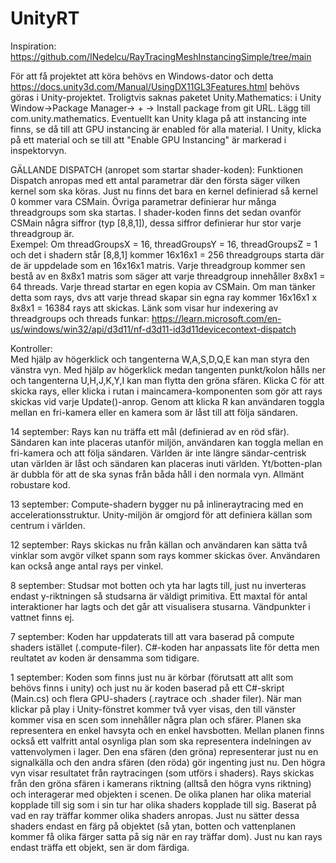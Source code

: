 # UnityRT

Inspiration: https://github.com/INedelcu/RayTracingMeshInstancingSimple/tree/main

För att få projektet att köra behövs en Windows-dator och detta https://docs.unity3d.com/Manual/UsingDX11GL3Features.html behövs göras i Unity-projektet.
Troligtvis saknas paketet Unity.Mathematics: i Unity Window->Package Manager-> + -> Install package from git URL. Lägg till com.unity.mathematics.
Eventuellt kan Unity klaga på att instancing inte finns, se då till att GPU instancing är enabled för alla material. I Unity, klicka på ett material och se till att "Enable GPU Instancing" är markerad i inspektorvyn.

GÄLLANDE DISPATCH (anropet som startar shader-koden):
Funktionen Dispatch anropas med ett antal parametrar där den första säger vilken kernel som ska köras. Just nu finns det bara en kernel definierad så kernel 0 kommer vara CSMain. Övriga parametrar definierar hur många threadgroups som ska startas. I shader-koden finns det sedan ovanför CSMain några siffror (typ [8,8,1]), dessa siffror definierar hur stor varje threadgroup är.  
Exempel: Om threadGroupsX = 16, threadGroupsY = 16, threadGroupsZ = 1 och det i shadern står [8,8,1] kommer 16x16x1 = 256 threadgroups starta där de är uppdelade som en 16x16x1 matris. Varje threadgroup kommer sen bestå av en 8x8x1 matris som säger att varje threadgroup innehåller 8x8x1 = 64 threads. Varje thread startar en egen kopia av CSMain. Om man tänker detta som rays, dvs att varje thread skapar sin egna ray kommer 16x16x1 x 8x8x1 = 16384 rays att skickas. Länk som visar hur indexering av threadgroups och threads funkar: https://learn.microsoft.com/en-us/windows/win32/api/d3d11/nf-d3d11-id3d11devicecontext-dispatch

Kontroller:  
Med hjälp av högerklick och tangenterna W,A,S,D,Q,E kan man styra den vänstra vyn. Med hjälp av högerklick medan tangenten punkt/kolon hålls ner och tangenterna U,H,J,K,Y,I kan man flytta den gröna sfären. Klicka C för att skicka rays, eller klicka i rutan i maincamera-komponenten som gör att rays skickas vid varje Update()-anrop. Genom att klicka R kan användaren toggla mellan en fri-kamera eller en kamera som är låst till att följa sändaren. 

14 september: Rays kan nu träffa ett mål (definierad av en röd sfär). Sändaren kan inte placeras utanför miljön, användaren kan toggla mellan en fri-kamera och att följa sändaren. Världen är inte längre sändar-centrisk utan världen är låst och sändaren kan placeras inuti världen. Yt/botten-plan är dubbla för att de ska synas från båda håll i den normala vyn. Allmänt robustare kod. 

13 september: Compute-shadern bygger nu på inlineraytracing med en accelerationsstruktur. Unity-miljön är omgjord för att definiera källan som centrum i världen. 

12 september: Rays skickas nu från källan och användaren kan sätta två vinklar som avgör vilket spann som rays kommer skickas över. Användaren kan också ange antal rays per vinkel.

8 september: Studsar mot botten och yta har lagts till, just nu inverteras endast y-riktningen så studsarna är väldigt primitiva. Ett maxtal för antal interaktioner har lagts och det går att visualisera stusarna. Vändpunkter i vattnet finns ej.

7 september: Koden har uppdaterats till att vara baserad på compute shaders istället (.compute-filer). C#-koden har anpassats lite för detta men reultatet av koden är densamma som tidigare.

1 september: Koden som finns just nu är körbar (förutsatt att allt som behövs finns i unity) och just nu är koden baserad på ett C#-skript (Main.cs) och flera GPU-shaders (.raytrace och .shader filer). När man klickar på play i Unity-fönstret kommer två vyer visas, den till vänster kommer visa en scen som innehåller några plan och sfärer. Planen ska representera en enkel havsyta och en enkel havsbotten. Mellan planen finns också ett valfritt antal osynliga plan som ska representera indelningen av vattenvolymen i lager. Den ena sfären (den gröna) representerar just nu en signalkälla och den andra sfären (den röda) gör ingenting just nu. Den högra vyn visar resultatet från raytracingen (som utförs i shaders). Rays skickas från den gröna sfären i kamerans riktning (alltså den högra vyns riktning) och interagerar med objekten i scenen. De olika planen har olika material kopplade till sig som i sin tur har olika shaders kopplade till sig. Baserat på vad en ray träffar kommer olika shaders anropas. Just nu sätter dessa shaders endast en färg på objektet (så ytan, botten och vattenplanen kommer få olika färger satta på sig när en ray träffar dom). Just nu kan rays endast träffa ett objekt, sen är dom färdiga.
